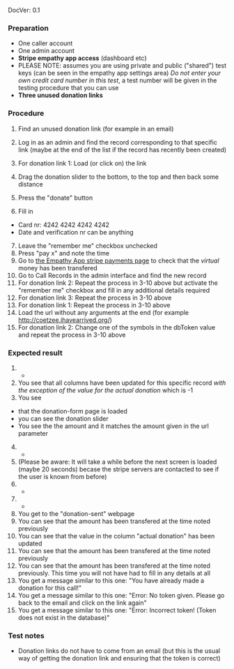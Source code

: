 DocVer: 0.1


### Preparation

* One caller account
* One admin account
* **Stripe empathy app access** (dashboard etc)
* PLEASE NOTE: assumes you are using private and public ("shared") test keys (can be seen in the empathy app settings area) *Do not enter your own credit card number in this test*, a test number will be given in the testing procedure that you can use
* **Three unused donation links**


### Procedure

1.  Find an unused donation link (for example in an email)

2. Log in as an admin and find the record corresponding to that specific link (maybe at the end of the list if the record has recently been created)

3. For donation link 1: Load (or click on) the link
4. Drag the donation slider to the bottom, to the top and then back some distance
5. Press the "donate" button
6. Fill in
  * Card nr: 4242 4242 4242 4242
  * Date and verification nr can be anything
7. Leave the "remember me" checkbox unchecked
8. Press "pay x" and note the time
9. Go to [the Empathy App stripe payments page](https://dashboard.stripe.com/test/payments/overview) to check that the *virtual* money has been transfered
10. Go to Call Records in the admin interface and find the new record
11. For donation link 2: Repeat the process in 3-10 above but activate the "remember me" checkbox and fill in any additional details required
12. For donation link 3: Repeat the process in 3-10 above
13. For donation link 1: Repeat the process in 3-10 above
14. Load the url without any arguments at the end (for example http://coetzee.ihavearrived.org/)
15. For donation link 2: Change one of the symbols in the dbToken value and repeat the process in 3-10 above


### Expected result

1. -
2. You see that all columns have been updated for this specific record *with the exception of the value for the actual donation* which is -1
3. You see
  * that the donation-form page is loaded
  * you can see the donation slider
  * You see the the amount and it matches the amount given in the url parameter
4. -
5. (Please be aware: It will take a while before the next screen is loaded (maybe 20 seconds) becase the stripe servers are contacted to see if the user is known from before)
6. -
7. -
8. You get to the "donation-sent" webpage
9. You can see that the amount has been transfered at the time noted previously
10. You can see that the value in the column "actual donation" has been updated
11. You can see that the amount has been transfered at the time noted previously
12. You can see that the amount has been transfered at the time noted previously. This time you will not have had to fill in any details at all
13. You get a message similar to this one: "You have already made a donation for this call!"
14. You get a message similar to this one: "Error: No token given. Please go back to the email and click on the link again"
15. You get a message similar to this one: "Error: Incorrect token! (Token does not exist in the database)"


### Test notes

* Donation links do not have to come from an email (but this is the usual way of getting the donation link and ensuring that the token is correct)


